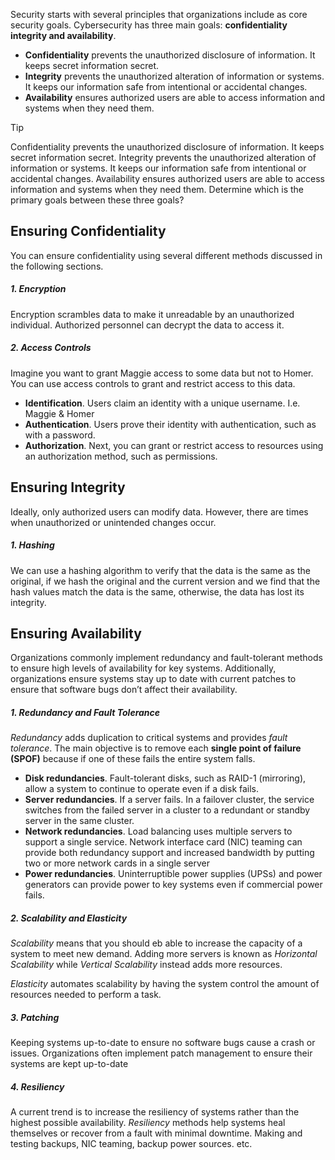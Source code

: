 
Security starts with several principles that organizations include as core security goals. Cybersecurity has three main goals: **confidentiality integrity and availability**.

* **Confidentiality** prevents the unauthorized disclosure of information. It keeps secret information secret. 
* **Integrity** prevents the unauthorized alteration of information or systems. It keeps our information safe from intentional or accidental changes. 
* **Availability** ensures authorized users are able to access information and systems when they need them.


> [!TIP]
> Confidentiality prevents the unauthorized disclosure of information. It keeps secret information secret. Integrity prevents the unauthorized alteration of information or systems. It keeps our information safe from intentional or accidental changes. Availability ensures authorized users are able to access information and systems when they need them. Determine which is the primary goals between these three goals?


## Ensuring Confidentiality 
You can ensure confidentiality using several different methods discussed in the following sections.

##### 1. Encryption 
Encryption scrambles data to make it unreadable by an unauthorized individual. Authorized personnel can decrypt the data to access it. 

##### 2. Access Controls
Imagine you want to grant Maggie access to some data but not to Homer. You can use access controls to grant and restrict access to this data. 

* **Identification**. Users claim an identity with a unique username. I.e. Maggie & Homer
* **Authentication**. Users prove their identity with authentication, such as with a password. 
* **Authorization**. Next, you can grant or restrict access to resources using an authorization method, such as permissions. 

## Ensuring Integrity 
Ideally, only authorized users can modify data. However, there are times when unauthorized or unintended changes occur. 

##### 1. Hashing
We can use a hashing algorithm to verify that the data is the same as the original, if we hash the original and the current version and we find that the hash values match the data is the same, otherwise, the data has lost its integrity.

## Ensuring Availability
Organizations commonly implement redundancy and fault-tolerant methods to ensure high levels of availability for key systems. Additionally, organizations ensure systems stay up to date with current patches to ensure that software bugs don’t affect their availability.

##### 1. Redundancy and Fault Tolerance
*Redundancy* adds duplication to critical systems and provides *fault tolerance*. The main objective is to remove each **single point of failure (SPOF)** because if one of these fails the entire system falls. 

* **Disk redundancies**. Fault-tolerant disks, such as RAID-1 (mirroring), allow a system to continue to operate even if a disk fails. 
* **Server redundancies**. If a server fails. In a failover cluster, the service switches from the failed server in a cluster to a redundant or standby server in the same cluster. 
* **Network redundancies**. Load balancing uses multiple servers to support a single service. Network interface card (NIC) teaming can provide both redundancy support and increased bandwidth by putting two or more network cards in a single server
* **Power redundancies**. Uninterruptible power supplies (UPSs) and power generators can provide power to key systems even if commercial power fails.

##### 2. Scalability and Elasticity

*Scalability* means that you should eb able to increase the capacity of a system to meet new demand.  Adding more servers is known as *Horizontal Scalability* while *Vertical Scalability* instead adds more resources. 

*Elasticity* automates scalability by having the system control the amount of resources needed to perform a task. 

##### 3. Patching
Keeping systems up-to-date to ensure no software bugs cause a crash or issues. Organizations often implement patch management to ensure their systems are kept up-to-date 

##### 4. Resiliency 
A current trend is to increase the resiliency of systems rather than the highest possible availability. *Resiliency* methods help systems heal themselves or recover from a fault with minimal downtime. Making and testing backups, NIC teaming, backup power sources. etc. 


